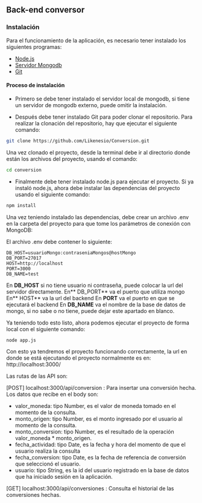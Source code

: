 ## Back-end conversor
### Instalación

Para el funcionamiento de la aplicación, es necesario tener instalado los siguientes programas:
- [Node.js](https://nodejs.org/es "Node.js")
- [Servidor Mongodb](https://www.mongodb.com/try/download/community "Servidor Mongodb")
- [Git ](https://git-scm.com/downloads "Git ")


#### Proceso de instalación
- Primero se debe tener instalado el servidor local de mongodb, si tiene un servidor de mongodb externo, puede omitir la instalación.

- Después debe tener instalado Git para poder clonar el repositorio. Para realizar la clonación del repositorio, hay que ejecutar el siguiente comando:

```bash
git clone https://github.com/Likenesio/Conversion.git
```
Una vez clonado el proyecto, desde la terminal debe ir al directorio donde están los archivos del proyecto, usando el comando:

```bash
cd conversion
```

- Finalmente debe tener instalado node.js para ejecutar el proyecto. Si ya instaló node.js, ahora debe instalar las dependencias del proyecto usando el siguiente comando:

```bash
npm install
```
Una vez teniendo instalado las dependencias, debe crear un archivo .env en la carpeta del proyecto para que tome los parámetros de conexión con MongoDB:

El archivo .env debe contener lo siguiente:

    DB_HOST=usuarioMongo:contraseniaMongos@hostMongo
    DB_PORT=27017
    HOST=http://localhost
    PORT=3000
    DB_NAME=test

En **DB_HOST** si no tiene usuario ni contraseña, puede colocar la url del servidor directamente.
En** DB_PORT** va el puerto que utiliza mongo
En** HOST** va la url del backend
En **PORT** va el puerto en que se ejecutará el backend
En **DB_NAME** va el nombre de la base de datos de mongo, si no sabe o no tiene, puede dejar este apartado en blanco.

Ya teniendo todo esto listo, ahora podemos ejecutar el proyecto de forma local con el siguiente comando:

    node app.js

Con esto ya tendremos el proyecto funcionando correctamente, la url en donde se está ejecutando el proyecto normalmente es en:  http://localhost:3000/

Las rutas de las API son:

[POST] localhost:3000/api/conversion : Para insertar una conversión hecha. Los datos que recibe en el body son:
- valor_moneda: tipo Number, es el valor de moneda tomado en el momento de la consulta.
- monto_origen: tipo Number, es el monto ingresado por el usuario al momento de la consulta.
- monto_conversion: tipo Number, es el resultado de la operación valor_moneda * monto_origen.
- fecha_actividad: tipo Date, es la fecha y hora del momento de que el usuario realiza la consulta 
- fecha_conversion: tipo Date, es la fecha de referencia de conversión que seleccionó el usuario.
- usuario: tipo String, es la id del usuario registrado en la base de datos que ha iniciado sesión en la aplicación.

[GET] localhost:3000/api/conversiones : Consulta el historial de las conversiones hechas.
